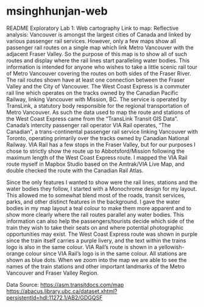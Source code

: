 # msinghhunjan-web
README 
Exploratory Lab 1: Web cartography
Link to map:
Reflective analysis: Vancouver is amongst the largest cities of Canada and linked by various passenger rail services. However, only a few maps show all passenger rail routes on
a single map which link Metro Vancouver with the adjacent Fraser Valley. So the purpose of this map is to show all of such routes and display where the rail lines start 
paralleling water bodies. This information is intended for anyone who wishes to take a little scenic rail tour of Metro Vancouver covering the routes on both sides of the Fraser 
River. The rail routes shown have at least one connection between the Fraser Valley and the City of Vancouver. The West Coast Express is a commuter rail line which operates on 
the tracks owned by the Canadian Pacific Railway, linking Vancouver with Mission, BC. The service is operated by TransLink, a statutory body responsible for the regional 
transportation of Metro Vancouver. As such the data used to map the route and stations of the West Coast Express came from the “TransLink Transit GIS Data”. Canada’s intercity
passenger rail operator VIA Rail operates, “The Canadian”, a trans-continental passenger rail service linking Vancouver with Toronto, operating primarily over the tracks owned 
by Canadian National Railway. VIA Rail has a few stops in the Fraser Valley, but for our purposes I chose to strictly show the route up to Abbotsford/Mission following the 
maximum length of the West Coast Express route. I mapped the VIA Rail route myself in Mapbox Studio based on the Amtrak/VIA Live Map, and double checked the route with the 
Canadian Rail Atlas.


Since the only features I wanted to show were the rail lines, stations and the water bodies they follow, I started with a Monochrome design for my layout. 
This allowed me to somewhat blend most of the roads, transit services, parks, and other distinct features in the background. I gave the water bodies in my map layout a teal colour
to make them more apparent and to show more clearly where the rail routes parallel any water bodies. This information can also help the passengers/tourists decide which side of 
the train they wish to take their seats on and where potential photographic opportunities may exist. The West Coast Express route was shown in purple since the train itself 
carries a purple livery, and the text within the trains logo is also in the same colour. VIA Rail’s route is shown in a yellowish-orange colour since VIA Rail’s logo is in the 
same colour. All stations are shown as blue dots. When we zoom into the map we are able to see the names of the train stations and other important landmarks of the Metro Vancouver
and Fraser Valley Region.

Data Source: 
https://asm.transitdocs.com/map 
https://abacus.library.ubc.ca/dataset.xhtml?persistentId=hdl:11272.1/AB2/GDGQSF
